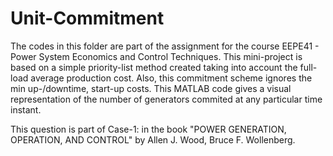 # Unit-Commitment

The codes in this folder are part of the assignment for the course EEPE41 - Power System Economics and Control Techniques. This  mini-project 
is based on a simple priority-list method created taking into account the full-load average production cost. Also, this commitment scheme ignores the min up-/downtime, start-up costs. 
This MATLAB code gives a visual representation of the number of generators commited at any particular time instant. 


This question is part of Case-1: in the book "POWER GENERATION, OPERATION, AND CONTROL" by Allen J. Wood, 
Bruce F. Wollenberg.  
